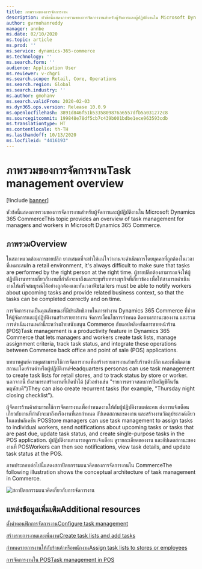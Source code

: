 ```yaml
---
title: ภาพรวมของการจัดการงาน
description: หัวข้อนี้แสดงภาพรวมของการจัดการงานสำหรับผู้จัดการและผู้ปฏิบัติงานใน Microsoft Dynamics 365 Commerce
author: gvrmohanreddy
manager: annbe
ms.date: 02/10/2020
ms.topic: article
ms.prod: ''
ms.service: dynamics-365-commerce
ms.technology: ''
ms.search.form: ''
audience: Application User
ms.reviewer: v-chgri
ms.search.scope: Retail, Core, Operations
ms.search.region: Global
ms.search.industry: ''
ms.author: gmohanv
ms.search.validFrom: 2020-02-03
ms.dyn365.ops.version: Release 10.0.9
ms.openlocfilehash: 3891d846f51b5335809876a6557dfb5a031272c8
ms.sourcegitcommit: 199848e78df5cb7c439b001bdbe1ece963593cdb
ms.translationtype: HT
ms.contentlocale: th-TH
ms.lasthandoff: 10/13/2020
ms.locfileid: "4416193"
---
```

# <a name="task-management-overview"></a><span data-ttu-id="28710-103">ภาพรวมของการจัดการงาน</span><span class="sxs-lookup"><span data-stu-id="28710-103">Task management overview</span></span>

[!include [banner](includes/banner.md)]

<span data-ttu-id="28710-104">หัวข้อนี้แสดงภาพรวมของการจัดการงานสำหรับผู้จัดการและผู้ปฏิบัติงานใน Microsoft Dynamics 365 Commerce</span><span class="sxs-lookup"><span data-stu-id="28710-104">This topic provides an overview of task management for managers and workers in Microsoft Dynamics 365 Commerce.</span></span>

## <a name="overview"></a><span data-ttu-id="28710-105">ภาพรวม</span><span class="sxs-lookup"><span data-stu-id="28710-105">Overview</span></span>

<span data-ttu-id="28710-106">ในสภาพแวดล้อมการขายปลีก ยากเสมอที่จะทำให้แน่ใจว่างานจะดำเนินการโดยบุคคลที่ถูกต้องในเวลาที่เหมาะสม</span><span class="sxs-lookup"><span data-stu-id="28710-106">In a retail environment, it's always difficult to make sure that tasks are performed by the right person at the right time.</span></span> <span data-ttu-id="28710-107">ผู้ขายปลีกต้องสามารถแจ้งให้ผู้ปฏิบัติงานทราบเกี่ยวกับงานที่กำลังจะมาถึงและระบุบริบททางธุรกิจที่เกี่ยวข้อง เพื่อให้สามารถดำเนินงานให้เสร็จสมบูรณ์ได้อย่างถูกต้องและทันเวลา</span><span class="sxs-lookup"><span data-stu-id="28710-107">Retailers must be able to notify workers about upcoming tasks and provide related business context, so that the tasks can be completed correctly and on time.</span></span>

<span data-ttu-id="28710-108">การจัดการงานเป็นคุณลักษณะที่มีประสิทธิภาพในการทำงาน Dynamics 365 Commerce ที่ช่วยให้ผู้จัดการและผู้ปฏิบัติงานสร้างรายการงาน จัดการเงื่อนไขการกำหนด ติดตามสถานะของงาน และรวมการดำเนินงานเหล่านี้ระหว่างฝ่ายสนับสนุน Commerce กับแอปพลิเคชันการขายหน้าร้าน (POS)</span><span class="sxs-lookup"><span data-stu-id="28710-108">Task management is a productivity feature in Dynamics 365 Commerce that lets managers and workers create task lists, manage assignment criteria, track task status, and integrate these operations between Commerce back office and point of sale (POS) applications.</span></span>

<span data-ttu-id="28710-109">บทบาทศูนย์ควบคุมสามารถใช้การจัดการงานเพื่อสร้างรายการงานสำหรับร้านค้าปลีก และเพื่อติดตามสถานะโดยร้านค้าหรือผู้ปฏิบัติงาน</span><span class="sxs-lookup"><span data-stu-id="28710-109">Headquarters personas can use task management to create task lists for retail stores, and to track status by store or worker.</span></span> <span data-ttu-id="28710-110">นอกจากนี้ ยังสามารถสร้างงานที่เกิดซ้ำได้ (ตัวอย่างเช่น "รายการตรวจสอบการปิดบัญชีคืนวันพฤหัสบดี")</span><span class="sxs-lookup"><span data-stu-id="28710-110">They can also create recurrent tasks (for example, "Thursday night closing checklist").</span></span>

<span data-ttu-id="28710-111">ผู้จัดการร้านค้าสามารถใช้การจัดการงานเพื่อกำหนดงานให้กับผู้ปฏิบัติงานแต่ละคน ส่งการแจ้งเตือนเกี่ยวกับงานที่กำลังจะมาถึงหรืองานที่เลยกำหนด อัปเดตสถานะของงาน และสร้างงานวัตถุประสงค์เดียวในแอปพลิเคชัน POS</span><span class="sxs-lookup"><span data-stu-id="28710-111">Store managers can use task management to assign tasks to individual workers, send notifications about upcoming tasks or tasks that are past due, update task status, and create single-purpose tasks in the POS application.</span></span> <span data-ttu-id="28710-112">ผู้ปฏิบัติงานสามารถดูการแจ้งเตือน ดูรายละเอียดของงาน และอัปเดตสถานะของงานที่ POS</span><span class="sxs-lookup"><span data-stu-id="28710-112">Workers can then see notifications, view task details, and update task status at the POS.</span></span>

<span data-ttu-id="28710-113">ภาพประกอบต่อไปนี้แสดงสถาปัตยกรรมแนวคิดของการจัดการงานใน Commerce</span><span class="sxs-lookup"><span data-stu-id="28710-113">The following illustration shows the conceptual architecture of task management in Commerce.</span></span>

![สถาปัตยกรรมแนวคิดเกี่ยวกับการจัดการงาน](media/Tasks-management-conceptual-architecture.png)

## <a name="additional-resources"></a><span data-ttu-id="28710-115">แหล่งข้อมูลเพิ่มเติม</span><span class="sxs-lookup"><span data-stu-id="28710-115">Additional resources</span></span>

[<span data-ttu-id="28710-116">ตั้งค่าคอนฟิกการจัดการงาน</span><span class="sxs-lookup"><span data-stu-id="28710-116">Configure task management</span></span>](task-mgmt-configure.md)

[<span data-ttu-id="28710-117">สร้างรายการงานและเพิ่มงาน</span><span class="sxs-lookup"><span data-stu-id="28710-117">Create task lists and add tasks</span></span>](task-mgmt-create-lists.md)

[<span data-ttu-id="28710-118">กำหนดรายการงานให้กับร้านค้าหรือพนักงาน</span><span class="sxs-lookup"><span data-stu-id="28710-118">Assign task lists to stores or employees</span></span>](task-mgmt-assign-lists.md)

[<span data-ttu-id="28710-119">การจัดการงานใน POS</span><span class="sxs-lookup"><span data-stu-id="28710-119">Task management in POS</span></span>](task-mgmt-POS.md)
